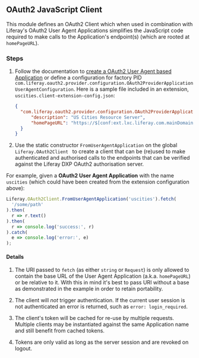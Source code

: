 ## OAuth2 JavaScript Client

This module defines an OAuth2 Client which when used in combination with
Liferay's OAuth2 User Agent Applications simplifies the JavaScript code
required to make calls to the Application's endpoint(s) (which are rooted at `homePageURL`).

### Steps

1. Follow the documentation to [create a OAuth2 User Agent based Application](https://learn.liferay.com/dxp/latest/en/headless-delivery/using-oauth2/creating-oauth2-applications.html?highlight=oauth2%20application) or define a configuration for factory PID `com.liferay.oauth2.provider.configuration.OAuth2ProviderApplicationUserAgentConfiguration`.
   Here is a sample file included in an extension, `uscities.client-extension-config.json`:

   ```json
   {
     "com.liferay.oauth2.provider.configuration.OAuth2ProviderApplicationUserAgentConfiguration~uscities": {
         "description": "US Cities Resource Server",
         "homePageURL": "https://$[conf:ext.lxc.liferay.com.mainDomain]"
     }
   }
   ```

1. Use the static constructor `FromUserAgentApplication` on the global `Liferay.OAuth2Client ` to create a client that can be (re)used to make authenticated and authorised calls to the endpoints   that can be verified against the Liferay DXP OAuth2 authorisation server.

  For example, given a **OAuth2 User Agent Application** with the name `uscities` (which could have been created from the extension configuration above):
  ```javascript
  Liferay.OAuth2Client.FromUserAgentApplication('uscities').fetch(
    '/some/path'
  ).then(
    r => r.text()
  ).then(
    r => console.log('success:', r)
  ).catch(
    e => console.log('error:', e)
  );
  ```

#### Details

1. The URI passed to `fetch` (as either `string` or `Request`) is only allowed to contain the base URL of the User Agent Application (a.k.a. `homePageURL`) or be relative to it. With this in mind it's best to pass URI without a base as demonstrated in the example in order to retain portability.

1. The client will _not_ trigger authentication. If the current user session is not authenticated an error is returned, such as `error: login_required`.

1. The client's token will be cached for re-use by multiple requests. Multiple clients may be instantiated against the same Application name and still benefit from cached tokens.

1. Tokens are only valid as long as the server session and are revoked on logout.